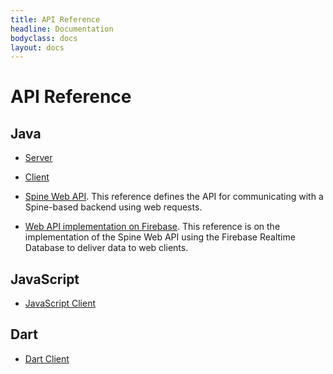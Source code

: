 ```yaml
---
title: API Reference
headline: Documentation
bodyclass: docs
layout: docs
---
```

# API Reference

## Java

- [Server]({{site.core_api_doc}}/server)

- [Client]({{site.core_api_doc}}/client)

- [Spine Web API]({{site.web_api_doc}}/web).
This reference defines the API for communicating with a Spine-based backend using web requests.

- [Web API implementation on Firebase]({{site.web_api_doc}}/firebase-web).
This reference is on the implementation of the Spine Web API using the Firebase Realtime Database
to deliver data to web clients.

## JavaScript
- [JavaScript Client]({{site.js_api_doc}}/index.html)

## Dart
- [Dart Client]({{site.dart_api_doc}}/client/index.html)
